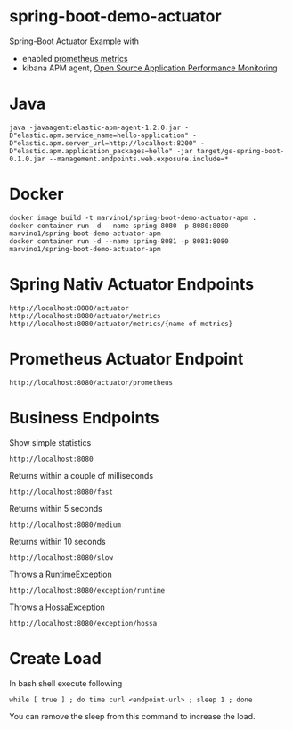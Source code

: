# spring-boot-demo-actuator
Spring-Boot Actuator Example with 
* enabled [prometheus metrics](https://prometheus.io/)
* kibana APM agent, [Open Source Application Performance Monitoring](https://www.elastic.co/solutions/apm)

# Java
```
java -javaagent:elastic-apm-agent-1.2.0.jar -D"elastic.apm.service_name=hello-application" -D"elastic.apm.server_url=http://localhost:8200" -D"elastic.apm.application_packages=hello" -jar target/gs-spring-boot-0.1.0.jar --management.endpoints.web.exposure.include=*
```
# Docker
```
docker image build -t marvino1/spring-boot-demo-actuator-apm .
docker container run -d --name spring-8080 -p 8080:8080 marvino1/spring-boot-demo-actuator-apm
docker container run -d --name spring-8081 -p 8081:8080 marvino1/spring-boot-demo-actuator-apm
```

# Spring Nativ Actuator Endpoints
```
http://localhost:8080/actuator
http://localhost:8080/actuator/metrics
http://localhost:8080/actuator/metrics/{name-of-metrics}
```
# Prometheus Actuator Endpoint
```
http://localhost:8080/actuator/prometheus
```


# Business Endpoints
Show simple statistics 
```
http://localhost:8080
```

Returns within a couple of milliseconds
```
http://localhost:8080/fast
```

Returns within 5 seconds
```
http://localhost:8080/medium
```

Returns within 10 seconds
```
http://localhost:8080/slow
```

Throws a RuntimeException
```
http://localhost:8080/exception/runtime
```

Throws a HossaException
```
http://localhost:8080/exception/hossa
```


# Create Load
In bash shell execute following
```
while [ true ] ; do time curl <endpoint-url> ; sleep 1 ; done
```
You can remove the sleep from this command to increase the load.
